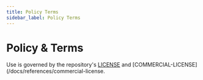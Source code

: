 ```yaml
---
title: Policy Terms
sidebar_label: Policy Terms
---
```


# Policy & Terms

Use is governed by the repository's [LICENSE](../../LICENSE) and [COMMERCIAL-LICENSE](/docs/references/commercial-license.
